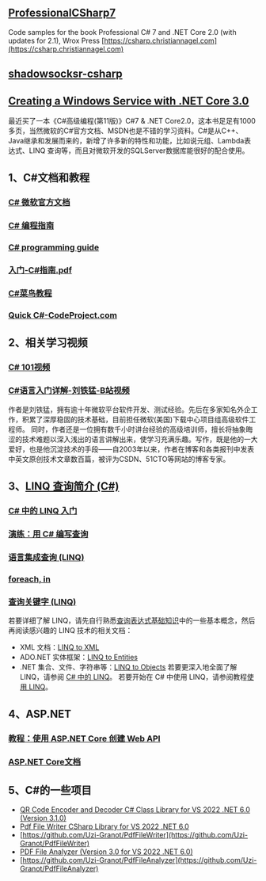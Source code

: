 ## [ProfessionalCSharp7](https://github.com/ProfessionalCSharp/ProfessionalCSharp7)
Code samples for the book Professional C# 7 and .NET Core 2.0 (with updates for 2.1), Wrox Press [https://csharp.christiannagel.com](https://csharp.christiannagel.com)
## [shadowsocksr-csharp](https://github.com/shadowsocksr-backup/shadowsocksr-csharp)
## [Creating a Windows Service with .NET Core 3.0](https://csharp.christiannagel.com/2019/10/15/windowsservice/)
最近买了一本《C#高级编程(第11版)》C#7 & .NET Core2.0，这本书足足有1000多页，当然微软的C#官方文档、MSDN也是不错的学习资料。C#是从C++、Java继承和发展而来的，新增了许多新的特性和功能，比如说元组、Lambda表达式、LINQ 查询等，而且对微软开发的SQLServer数据库能很好的配合使用。
## 1、C#文档和教程
### [C# 微软官方文档](https://docs.microsoft.com/zh-cn/dotnet/csharp/)
### [C# 编程指南](https://docs.microsoft.com/zh-cn/dotnet/csharp/programming-guide/)
### [C# programming guide](https://docs.microsoft.com/en-us/dotnet/csharp/programming-guide/)
### [入门-C#指南.pdf](https://docs.microsoft.com/zh-cn/dotnet/opbuildpdf/csharp/toc.pdf?branch=live)
### [C#菜鸟教程](https://www.runoob.com/csharp/csharp-tutorial.html)
### [Quick C#-CodeProject.com](https://www.codeproject.com/Articles/4300/Quick-C)
## 2、相关学习视频
### [C# 101视频](https://aka.ms/dotnet3-csharp)
### [C#语言入门详解-刘铁猛-B站视频](https://www.bilibili.com/video/BV1wx411K7rb)
作者是刘铁猛，拥有逾十年微软平台软件开发、测试经验。先后在多家知名外企工作，积累了深厚稳固的技术基础，目前担任微软(美国)下载中心项目组高级软件工程师。
同时，作者还是一位拥有数千小时讲台经验的高级培训师，擅长将抽象晦涩的技术难题以深入浅出的语言讲解出来，使学习充满乐趣。写作，既是他的一大爱好，也是他沉淀技术的手段——自2003年以来，作者在博客和各类报刊中发表中英文原创技术文章数百篇，被评为CSDN、51CTO等网站的博客专家。
## 3、[LINQ 查询简介 (C#)](https://docs.microsoft.com/zh-cn/dotnet/csharp/programming-guide/concepts/linq/introduction-to-linq-queries#query)
### [C# 中的 LINQ 入门](https://docs.microsoft.com/zh-cn/dotnet/csharp/programming-guide/concepts/linq/)
### [演练：用 C# 编写查询](https://docs.microsoft.com/zh-cn/dotnet/csharp/programming-guide/concepts/linq/walkthrough-writing-queries-linq)
### [语言集成查询 (LINQ)](https://docs.microsoft.com/zh-cn/dotnet/csharp/linq/)
### [foreach, in](https://docs.microsoft.com/zh-cn/dotnet/csharp/language-reference/keywords/foreach-in)
### [查询关键字 (LINQ)](https://docs.microsoft.com/zh-cn/dotnet/csharp/language-reference/keywords/query-keywords)
若要详细了解 LINQ，请先自行熟悉[查询表达式基础知识](https://docs.microsoft.com/zh-cn/dotnet/csharp/linq/query-expression-basics)中的一些基本概念，然后再阅读感兴趣的 LINQ 技术的相关文档：
* XML 文档：[LINQ to XML](https://docs.microsoft.com/zh-cn/dotnet/csharp/programming-guide/concepts/linq/linq-to-xml-overview)
* ADO.NET 实体框架：[LINQ to Entities](https://docs.microsoft.com/zh-cn/dotnet/framework/data/adonet/ef/language-reference/linq-to-entities)
* .NET 集合、文件、字符串等：[LINQ to Objects](https://docs.microsoft.com/zh-cn/dotnet/csharp/programming-guide/concepts/linq/linq-to-objects)
若要更深入地全面了解 LINQ，请参阅 [C# 中的 LINQ](https://docs.microsoft.com/zh-cn/dotnet/csharp/linq/linq-in-csharp)。
若要开始在 C# 中使用 LINQ，请参阅教程[使用 LINQ](https://docs.microsoft.com/zh-cn/dotnet/csharp/tutorials/working-with-linq)。
## 4、ASP.NET
### [教程：使用 ASP.NET Core 创建 Web API](https://docs.microsoft.com/zh-cn/aspnet/core/tutorials/first-web-api?view=aspnetcore-3.1&tabs=visual-studio)
### [ASP.NET Core文档](https://docs.microsoft.com/zh-cn/aspnet/core/opbuildpdf/0fa49936/toc.pdf?branch=live&view=aspnetcore-3.1)
## 5、C#的一些项目
- [QR Code Encoder and Decoder C# Class Library for VS 2022 .NET 6.0 (Version 3.1.0)](https://www.codeproject.com/Articles/1250071/QR-Code-Encoder-and-Decoder-Csharp-Class-Library-f)
- [Pdf File Writer CSharp Library for VS 2022 .NET 6.0](https://www.codeproject.com/Articles/570682/PDF-File-Writer-Csharp-Class-Library-Version)
- [https://github.com/Uzi-Granot/PdfFileWriter](https://github.com/Uzi-Granot/PdfFileWriter)
- [PDF File Analyzer (Version 3.0 for VS 2022 .NET 6.0)](https://www.codeproject.com/Articles/450254/PDF-File-Analyzer-With-Csharp-Parsing-Classes-Vers%22%3EPDF)
- [https://github.com/Uzi-Granot/PdfFileAnalyzer](https://github.com/Uzi-Granot/PdfFileAnalyzer)
